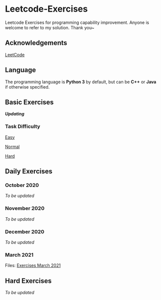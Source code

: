 # Leetcode-Exercises
Leetcode Exercises for programming capability improvement. Anyone is welcome to refer to my solution. Thank you~ 

## Acknowledgements
[LeetCode](https://leetcode-cn.com/)

## Language

The programming language is **Python 3** by default, but can be **C++** or **Java** if otherwise specified.

## Basic Exercises
***Updating***

### Task Difficulty
[Easy](https://github.com/0oTedo0/Leetcode-Exercises/tree/main/Basic%20Exercises/Easy)

[Normal](https://github.com/0oTedo0/Leetcode-Exercises/tree/main/Basic%20Exercises/Normal)

[Hard](https://github.com/0oTedo0/Leetcode-Exercises/tree/main/Basic%20Exercises/Hard)

## Daily Exercises

### October 2020
*To be updated*

### November 2020
*To be updated*

### December 2020
*To be updated*

### March 2021

Files: [Exercises March 2021](https://github.com/0oTedo0/Leetcode-Exercises/tree/main/Daily%20Exercises/Mar%202021)

## Hard Exercises
*To be updated*

